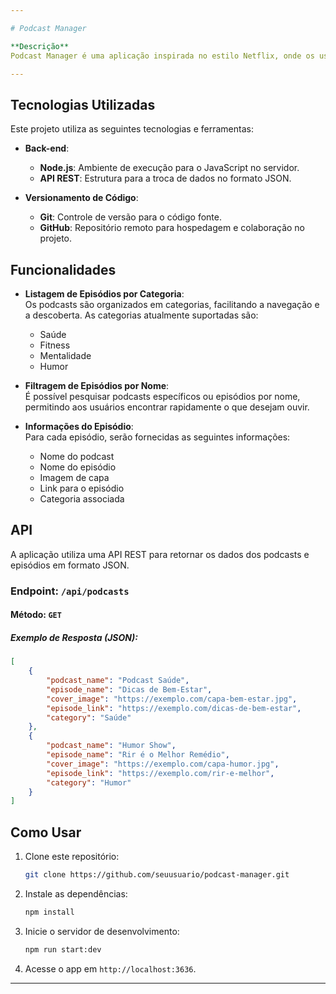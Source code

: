 ```yaml
---

# Podcast Manager

**Descrição**  
Podcast Manager é uma aplicação inspirada no estilo Netflix, onde os usuários podem centralizar e organizar episódios de podcasts, separados por categorias, tornando a experiência de encontrar e acessar podcasts mais fácil e intuitiva. O aplicativo suporta principalmente podcasts feitos em vídeo.

---
```


## Tecnologias Utilizadas

Este projeto utiliza as seguintes tecnologias e ferramentas:

-   **Back-end**:

    -   **Node.js**: Ambiente de execução para o JavaScript no servidor.
    -   **API REST**: Estrutura para a troca de dados no formato JSON.

-   **Versionamento de Código**:
    -   **Git**: Controle de versão para o código fonte.
    -   **GitHub**: Repositório remoto para hospedagem e colaboração no projeto.

## Funcionalidades

-   **Listagem de Episódios por Categoria**:  
    Os podcasts são organizados em categorias, facilitando a navegação e a descoberta. As categorias atualmente suportadas são:
    -   Saúde
    -   Fitness
    -   Mentalidade
    -   Humor
-   **Filtragem de Episódios por Nome**:  
    É possível pesquisar podcasts específicos ou episódios por nome, permitindo aos usuários encontrar rapidamente o que desejam ouvir.

-   **Informações do Episódio**:  
    Para cada episódio, serão fornecidas as seguintes informações:
    -   Nome do podcast
    -   Nome do episódio
    -   Imagem de capa
    -   Link para o episódio
    -   Categoria associada

## API

A aplicação utiliza uma API REST para retornar os dados dos podcasts e episódios em formato JSON.

### Endpoint: `/api/podcasts`

#### Método: `GET`

##### Exemplo de Resposta (JSON):

```json
[
    {
        "podcast_name": "Podcast Saúde",
        "episode_name": "Dicas de Bem-Estar",
        "cover_image": "https://exemplo.com/capa-bem-estar.jpg",
        "episode_link": "https://exemplo.com/dicas-de-bem-estar",
        "category": "Saúde"
    },
    {
        "podcast_name": "Humor Show",
        "episode_name": "Rir é o Melhor Remédio",
        "cover_image": "https://exemplo.com/capa-humor.jpg",
        "episode_link": "https://exemplo.com/rir-e-melhor",
        "category": "Humor"
    }
]
```

## Como Usar

1. Clone este repositório:

    ```bash
    git clone https://github.com/seuusuario/podcast-manager.git
    ```

2. Instale as dependências:

    ```bash
    npm install
    ```

3. Inicie o servidor de desenvolvimento:

    ```bash
    npm run start:dev
    ```

4. Acesse o app em `http://localhost:3636`.

---
